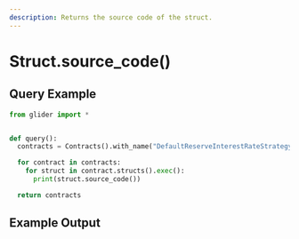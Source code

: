 ```yaml
---
description: Returns the source code of the struct.
---
```


# Struct.source\_code()

## Query Example

```python
from glider import *


def query():
  contracts = Contracts().with_name("DefaultReserveInterestRateStrategy").exec(1)

  for contract in contracts:
    for struct in contract.structs().exec():
      print(struct.source_code())

  return contracts
```

## Example Output

<figure><img src="../../.gitbook/assets/Screenshot 2025-09-10 at 5.37.45 PM.png" alt=""><figcaption></figcaption></figure>
